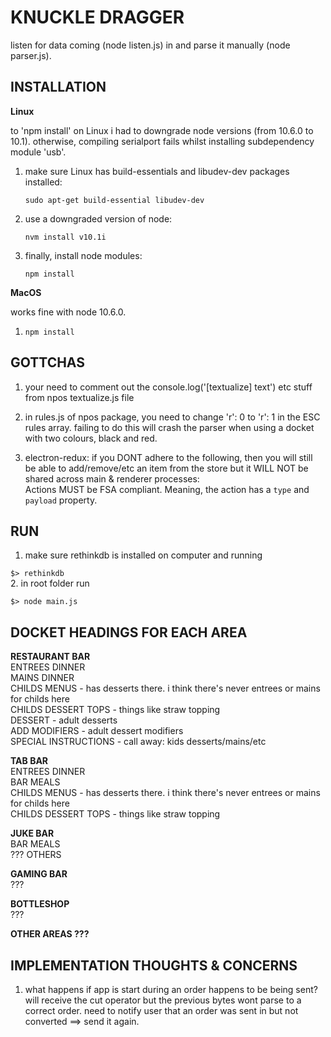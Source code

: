 # KNUCKLE DRAGGER

listen for data coming (node listen.js) in and parse it manually (node parser.js).


## INSTALLATION

**Linux**

to 'npm install' on Linux i had to downgrade node versions (from 10.6.0 to 10.1). otherwise, compiling serialport fails whilst installing subdependency module 'usb'. 
1. make sure Linux has build-essentials and libudev-dev packages installed:

   `sudo apt-get build-essential libudev-dev`
2. use a downgraded version of node:

   `nvm install v10.1i`
3. finally, install node modules:

   `npm install`

**MacOS**

works fine with node 10.6.0.
1. `npm install`

## GOTTCHAS 

1. your need to comment out the console.log('[textualize] text') etc stuff from npos textualize.js file  

2.  in rules.js of npos package, you need to change 'r': 0 to 'r': 1 in the ESC rules array.  failing to do this will crash the parser when using a docket with two colours,  black and red.  

3. electron-redux: if you DONT adhere to the following, then you will still be able to add/remove/etc an item from the store but it WILL NOT be shared across main & renderer processes:  
Actions MUST be FSA compliant. Meaning, the action has a `type` and `payload` property.

## RUN

1. make sure rethinkdb is installed on computer and running

  `$> rethinkdb`  
2. in root folder run  

  `$> node main.js`  



## DOCKET HEADINGS FOR EACH AREA  

**RESTAURANT BAR**  
ENTREES DINNER  
MAINS DINNER  
CHILDS MENUS - has desserts there. i think there's never entrees or mains for childs here  
CHILDS DESSERT TOPS - things like straw topping  
DESSERT - adult desserts  
ADD MODIFIERS - adult dessert modifiers  
SPECIAL INSTRUCTIONS - call away: kids desserts/mains/etc  


**TAB BAR**  
ENTREES DINNER  
BAR MEALS  
CHILDS MENUS - has desserts there. i think there's never entrees or mains for childs here  
CHILDS DESSERT TOPS - things like straw topping  


**JUKE BAR**  
BAR MEALS  
??? OTHERS  


**GAMING BAR**  
???  


**BOTTLESHOP**  
???  


**OTHER AREAS ???**  



## IMPLEMENTATION THOUGHTS & CONCERNS  

1. what happens if app is start during an order happens to be being sent? will receive the cut operator but the previous bytes wont parse to a correct order. need to notify user that an order was sent in but not converted ==> send it again.  

